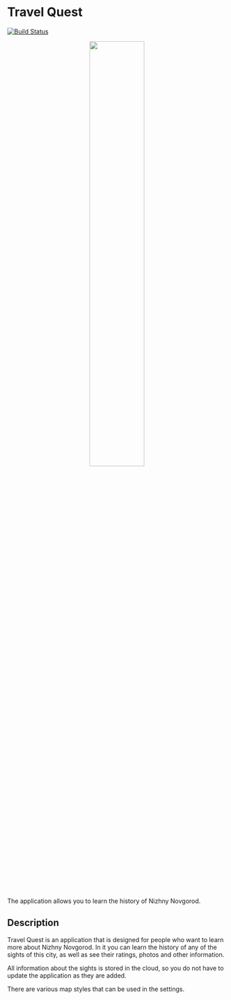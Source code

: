 # Travel Quest

[![Build Status](https://travis-ci.org/CoolONEOfficial/travel_quest.svg?branch=master)](https://travis-ci.org/CoolONEOfficial/travel_quest)

<p align="center">
<a href="https://play.google.com/store/apps/details?id=ru.coolone.travelquest">
<img border="0" src="https://cdn.rawgit.com/steverichey/google-play-badge-svg/266d2b2d/img/en_get.svg" width="50%" >
</a>
</p>

The application allows you to learn the history of Nizhny Novgorod.

## Description

Travel Quest is an application that is designed for people who want to learn more about Nizhny Novgorod. In it you can learn the history of any of the sights of this city, as well as see their ratings, photos and other information.

All information about the sights is stored in the cloud, so you do not have to update the application as they are added.

There are various map styles that can be used in the settings.